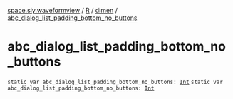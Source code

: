 [space.siy.waveformview](../../index.md) / [R](../index.md) / [dimen](index.md) / [abc_dialog_list_padding_bottom_no_buttons](./abc_dialog_list_padding_bottom_no_buttons.md)

# abc_dialog_list_padding_bottom_no_buttons

`static var abc_dialog_list_padding_bottom_no_buttons: `[`Int`](https://kotlinlang.org/api/latest/jvm/stdlib/kotlin/-int/index.html)
`static var abc_dialog_list_padding_bottom_no_buttons: `[`Int`](https://kotlinlang.org/api/latest/jvm/stdlib/kotlin/-int/index.html)